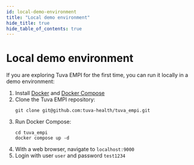 ```yaml
---
id: local-demo-environment
title: "Local demo environment"
hide_title: true
hide_table_of_contents: true
---
```


# Local demo environment

If you are exploring Tuva EMPI for the first time, you can run it locally in a demo environment:

1. Install [Docker](https://docs.docker.com/) and [Docker Compose](https://docs.docker.com/compose/install/)
1. Clone the Tuva EMPI repository:
   ```shell
   git clone git@github.com:tuva-health/tuva_empi.git
   ```
1. Run Docker Compose:
   ```shell
   cd tuva_empi
   docker compose up -d
   ```
1. With a web browser, navigate to `localhost:9000`
1. Login with user `user` and password `test1234`
